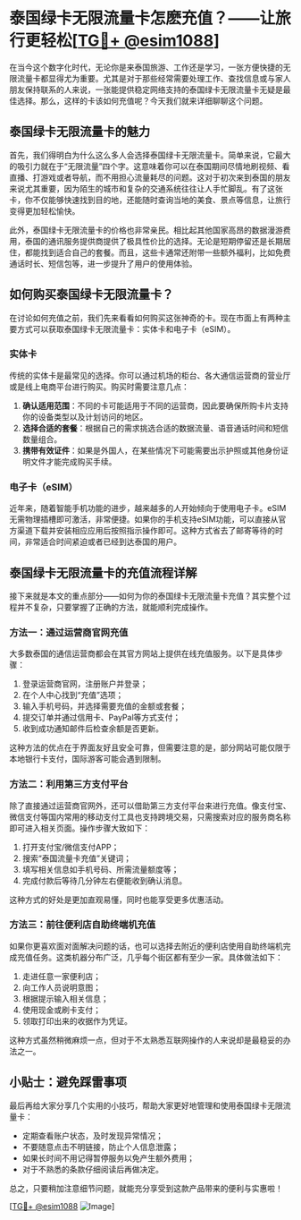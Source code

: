 # 泰国绿卡无限流量卡怎麽充值？——让旅行更轻松[[TG💪+ @esim1088](https://t.me/s/esim1088)]

在当今这个数字化时代，无论你是来泰国旅游、工作还是学习，一张方便快捷的无限流量卡都显得尤为重要。尤其是对于那些经常需要处理工作、查找信息或与家人朋友保持联系的人来说，一张能提供稳定网络支持的泰国绿卡无限流量卡无疑是最佳选择。那么，这样的卡该如何充值呢？今天我们就来详细聊聊这个问题。

## 泰国绿卡无限流量卡的魅力

首先，我们得明白为什么这么多人会选择泰国绿卡无限流量卡。简单来说，它最大的吸引力就在于“无限流量”四个字。这意味着你可以在泰国期间尽情地刷视频、看直播、打游戏或者导航，而不用担心流量耗尽的问题。这对于初次来到泰国的朋友来说尤其重要，因为陌生的城市和复杂的交通系统往往让人手忙脚乱。有了这张卡，你不仅能够快速找到目的地，还能随时查询当地的美食、景点等信息，让旅行变得更加轻松愉快。

此外，泰国绿卡无限流量卡的价格也非常亲民。相比起其他国家高昂的数据漫游费用，泰国的通讯服务提供商提供了极具性价比的选择。无论是短期停留还是长期居住，都能找到适合自己的套餐。而且，这些卡通常还附带一些额外福利，比如免费通话时长、短信包等，进一步提升了用户的使用体验。

## 如何购买泰国绿卡无限流量卡？

在讨论如何充值之前，我们先来看看如何购买这张神奇的卡。现在市面上有两种主要方式可以获取泰国绿卡无限流量卡：实体卡和电子卡（eSIM）。

### 实体卡

传统的实体卡是最常见的选择。你可以通过机场的柜台、各大通信运营商的营业厅或是线上电商平台进行购买。购买时需要注意几点：

1. **确认适用范围**：不同的卡可能适用于不同的运营商，因此要确保所购卡片支持你的设备类型以及计划访问的地区。
2. **选择合适的套餐**：根据自己的需求挑选合适的数据流量、语音通话时间和短信数量组合。
3. **携带有效证件**：如果是外国人，在某些情况下可能需要出示护照或其他身份证明文件才能完成购买手续。

### 电子卡（eSIM）

近年来，随着智能手机功能的进步，越来越多的人开始倾向于使用电子卡。eSIM无需物理插槽即可激活，非常便捷。如果你的手机支持eSIM功能，可以直接从官方渠道下载并安装相应应用后按照指示操作即可。这种方式省去了邮寄等待的时间，非常适合时间紧迫或者已经到达泰国的用户。

## 泰国绿卡无限流量卡的充值流程详解

接下来就是本文的重点部分——如何为你的泰国绿卡无限流量卡充值？其实整个过程并不复杂，只要掌握了正确的方法，就能顺利完成操作。

### 方法一：通过运营商官网充值

大多数泰国的通信运营商都会在其官方网站上提供在线充值服务。以下是具体步骤：

1. 登录运营商官网，注册账户并登录；
2. 在个人中心找到“充值”选项；
3. 输入手机号码，并选择需要充值的金额或套餐；
4. 提交订单并通过信用卡、PayPal等方式支付；
5. 收到成功通知邮件后检查余额是否更新。

这种方法的优点在于界面友好且安全可靠，但需要注意的是，部分网站可能仅限于本地银行卡支付，国际游客可能会遇到限制。

### 方法二：利用第三方支付平台

除了直接通过运营商官网外，还可以借助第三方支付平台来进行充值。像支付宝、微信支付等国内常用的移动支付工具也支持跨境交易，只需搜索对应的服务商名称即可进入相关页面。操作步骤大致如下：

1. 打开支付宝/微信支付APP；
2. 搜索“泰国流量卡充值”关键词；
3. 填写相关信息如手机号码、所需流量额度等；
4. 完成付款后等待几分钟左右便能收到确认消息。

这种方式的好处是更加直观易懂，同时也能享受更多优惠活动。

### 方法三：前往便利店自助终端机充值

如果你更喜欢面对面解决问题的话，也可以选择去附近的便利店使用自助终端机完成充值任务。这类机器分布广泛，几乎每个街区都有至少一家。具体做法如下：

1. 走进任意一家便利店；
2. 向工作人员说明意图；
3. 根据提示输入相关信息；
4. 使用现金或刷卡支付；
5. 领取打印出来的收据作为凭证。

这种方式虽然稍微麻烦一点，但对于不太熟悉互联网操作的人来说却是最稳妥的办法之一。

## 小贴士：避免踩雷事项

最后再给大家分享几个实用的小技巧，帮助大家更好地管理和使用泰国绿卡无限流量卡：

- 定期查看账户状态，及时发现异常情况；
- 不要随意点击不明链接，防止个人信息泄露；
- 如果长时间不用记得暂停服务以免产生额外费用；
- 对于不熟悉的条款仔细阅读后再做决定。

总之，只要稍加注意细节问题，就能充分享受到这款产品带来的便利与实惠啦！

[[TG💪+ @esim1088](https://t.me/s/esim1088) ![Image](https://i.postimg.cc/4NQfJmqS/Snipaste-2025-05-13-00-14-12.png)]